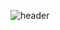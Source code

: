 ![header](https://capsule-render.vercel.app/api?type=egg&color=gradient&height=300&section=header&text=Good%20to%20see%20you%20%F0%9F%A4%97)

<!--
**SonJH7/SonJH7** is a ✨ _special_ ✨ repository because its `README.md` (this file) appears on your GitHub profile.

Here are some ideas to get you started:

- 🔭 I’m currently working on ...
- 🌱 I’m currently learning ...
- 👯 I’m looking to collaborate on ...
- 🤔 I’m looking for help with ...
- 💬 Ask me about ...
- 📫 How to reach me: ...
- 😄 Pronouns: ...
- ⚡ Fun fact: ...
-->
